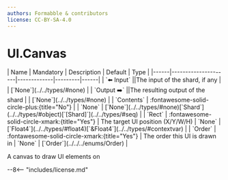 ```yaml
---
authors: Formabble & contributors
license: CC-BY-SA-4.0
---
```



# UI.Canvas

<div class="sh-parameters" markdown="1">
| Name | Mandatory | Description | Default | Type |
|------|---------------------|-------------|---------|------|
| `⬅️ Input` ||The input of the shard, if any | | [`None`](../../types/#none) |
| `Output ➡️` ||The resulting output of the shard | | [`None`](../../types/#none) |
| `Contents` | :fontawesome-solid-circle-plus:{title="No"}  |  | `None` | [`None`](../../types/#none)[`Shard`](../../types/#object)[`[Shard]`](../../types/#seq) |
| `Rect` | :fontawesome-solid-circle-xmark:{title="Yes"}  | The target UI position (X/Y/W/H) | `None` | [`Float4`](../../types/#float4)[`&Float4`](../../types/#contextvar) |
| `Order` | :fontawesome-solid-circle-xmark:{title="Yes"}  | The order this UI is drawn in | `None` | [`Order`](../../../enums/Order) |

</div>

A canvas to draw UI elements on

--8<-- "includes/license.md"

